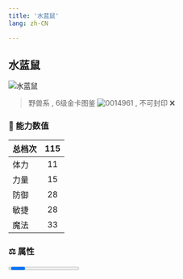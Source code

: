 ```yaml
---
title: '水蓝鼠'
lang: zh-CN

---
```



## 水蓝鼠

![水蓝鼠](https://user-images.githubusercontent.com/78347270/115937617-5f5e4380-a4d3-11eb-9e77-75e36722190d.gif) 

> 野兽系 , 6级金卡图鉴 ![0014961](https://user-images.githubusercontent.com/78347270/115963860-4f3e7680-a55c-11eb-8bb8-7e58a5ca9621.gif) , 不可封印 :x: 


### 💪 能力数值

| 总档次       | 115            |
| :----------- |:-------------:|
| 体力      | 11   <Stars :number="1" />  |
| 力量      | 15   <Stars :number="1.5" />  |
| 防御      | 28  <Stars :number="3" />  | 
| 敏捷      | 28  <Stars :number="3" />  | 
| 魔法      | 33  <Stars :number="3.5" />   | 


### ⚖️ 属性


<Progress earth :number="5" />

<Progress water :number="5" />

<Progress fire :number="0" />

<Progress wind :number="0" />

### ✨ 技能栏 <Strong>10个</Strong>

- 攻击
- 防御

### 👶 1级出现点

- 无



